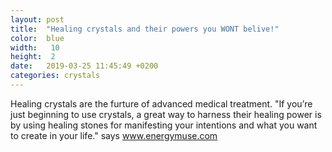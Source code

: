 ```yaml
---
layout: post
title:  "Healing crystals and their powers you WONT belive!"
color:  blue
width:   10 
height:  2
date:   2019-03-25 11:45:49 +0200
categories: crystals
---
```


Healing crystals are the furture of advanced medical treatment. "If you’re just beginning to use crystals, a great way to harness their healing power is by using healing stones for manifesting your intentions and what you want to create in your life." says www.energymuse.com

[energy-muse]: http://www.energymuse.com
